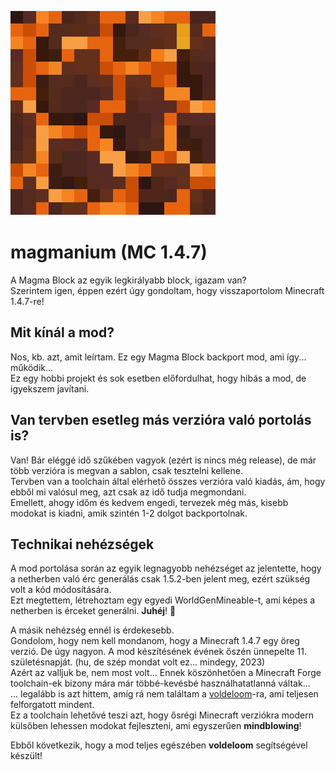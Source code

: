 ![magmanium logo](https://github.com/FoxInASombrero/magmanium/blob/master/magmanium_logo.png?raw=true)

# magmanium (MC 1.4.7)

A Magma Block az egyik legkirályabb block, igazam van?  
Szerintem igen, éppen ezért úgy gondoltam, hogy visszaportolom Minecraft 1.4.7-re!  

## Mit kínál a mod?

Nos, kb. azt, amit leírtam. Ez egy Magma Block backport mod, ami így... működik...  
Ez egy hobbi projekt és sok esetben előfordulhat, hogy hibás a mod, de igyekszem javítani.  

## Van tervben esetleg más verzióra való portolás is?

Van! Bár eléggé idő szűkében vagyok (ezért is nincs még release), de már több verzióra is megvan a sablon, csak tesztelni kellene.  
Tervben van a toolchain által elérhető összes verzióra való kiadás, ám, hogy ebből mi valósul meg, azt csak az idő tudja megmondani.  
Emellett, ahogy időm és kedvem engedi, tervezek még más, kisebb modokat is kiadni, amik szintén 1-2 dolgot backportolnak.

## Technikai nehézségek

A mod portolása során az egyik legnagyobb nehézséget az jelentette, hogy a netherben való érc generálás csak 1.5.2-ben jelent meg, ezért szükség volt a kód módosítására.  
Ezt megtettem, létrehoztam egy egyedi WorldGenMineable-t, ami képes a netherben is érceket generálni. __Juhéj__! 🎉  

A másik nehézség ennél is érdekesebb.  
Gondolom, hogy nem kell mondanom, hogy a Minecraft 1.4.7 egy öreg verzió. De úgy nagyon. 
A mod készítésének évének őszén ünnepelte 11. születésnapját. (hu, de szép mondat volt ez... mindegy, 2023)  
Azért az valljuk be, nem most volt... Ennek köszönhetően a Minecraft Forge toolchain-ek bizony mára már többé-kevésbé használhatatlanná váltak...  
... legalább is azt hittem, amíg rá nem találtam a [voldeloom](https://github.com/CrackedPolishedBlackstoneBricksMC/voldeloom)-ra, ami teljesen felforgatott mindent.  
Ez a toolchain lehetővé teszi azt, hogy ősrégi Minecraft verziókra modern külsőben lehessen modokat fejleszteni, ami egyszerűen __mindblowing__!  

Ebből következik, hogy a mod teljes egészében __voldeloom__ segítségével készült!

